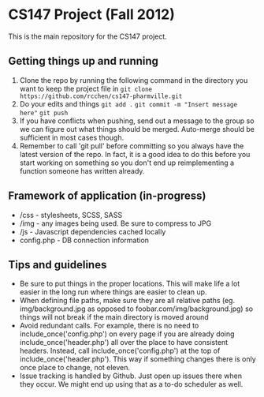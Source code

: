 CS147 Project (Fall 2012)
================
This is the main repository for the CS147 project.

Getting things up and running
----------------
1. Clone the repo by running the following command in the directory you want to keep the project file in
	`git clone https://github.com/rcchen/cs147-pharmville.git`
2. Do your edits and things
	`git add .`
	`git commit -m "Insert message here"`
	`git push`
3. If you have conflicts when pushing, send out a message to the group so we can figure out what things should be merged. Auto-merge should be sufficient in most cases though.
4. Remember to call 'git pull' before committing so you always have the latest version of the repo. In fact, it is a good idea to do this before you start working on something so you don't end up reimplementing a function someone has written already.

Framework of application (in-progress)
----------------
* /css - stylesheets, SCSS, SASS
* /img - any images being used. Be sure to compress to JPG
* /js - Javascript dependencies cached locally
* config.php - DB connection information

Tips and guidelines
----------------
* Be sure to put things in the proper locations. This will make life a lot easier in the long run where things are easier to clean up.
* When defining file paths, make sure they are all relative paths (eg. img/background.jpg as opposed to foobar.com/img/background.jpg) so things will not break if the main directory is moved around
* Avoid redundant calls. For example, there is no need to include_once('config.php') on every page if you are already doing include_once('header.php') all over the place to have consistent headers. Instead, call include_once('config.php') at the top of include_once('header.php'). This way if something changes there is only once place to change, not eleven.
* Issue tracking is handled by Github. Just open up issues there when they occur. We might end up using that as a to-do scheduler as well.
